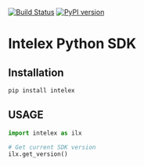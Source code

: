 [![Build Status](https://travis-ci.org/thomassampson/intelex_sdk.svg?branch=v0.0.14)](https://travis-ci.org/thomassampson/intelex_sdk) [![PyPI version](https://badge.fury.io/py/intelex.svg)](https://badge.fury.io/py/intelex)

# Intelex Python SDK

## Installation

```python
pip install intelex
```

## USAGE

```python
import intelex as ilx

# Get current SDK version
ilx.get_version()
```
